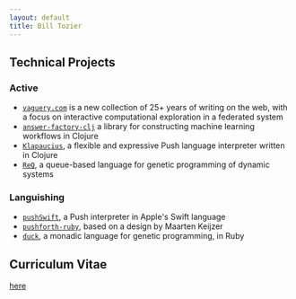 ```yaml
---
layout: default
title: Bill Tozier
---
```


## Technical Projects

### Active

- [`vaguery.com`](http://vaguery.com) is a new collection of 25+ years of writing on the web, with a focus on interactive computational exploration in a federated system
- [`answer-factory-clj`](https://github.com/Vaguery/answer-factory-clj) a library for constructing machine learning workflows in Clojure
- [`Klapaucius`](https://github.com/Vaguery/klapaucius), a flexible and expressive Push language interpreter written in Clojure
- [`ReQ`](https://github.com/Vaguery/req-language), a queue-based language for genetic programming of dynamic systems

### Languishing

- [`pushSwift`](https://github.com/Vaguery/pushSwift), a Push interpreter in Apple's Swift language
- [`pushforth-ruby`](https://github.com/Vaguery/pushforth-ruby), based on a design by Maarten Keijzer
- [`duck`](https://github.com/Vaguery/Duck-language), a monadic language for genetic programming, in Ruby


## Curriculum Vitae

[here](cv)

